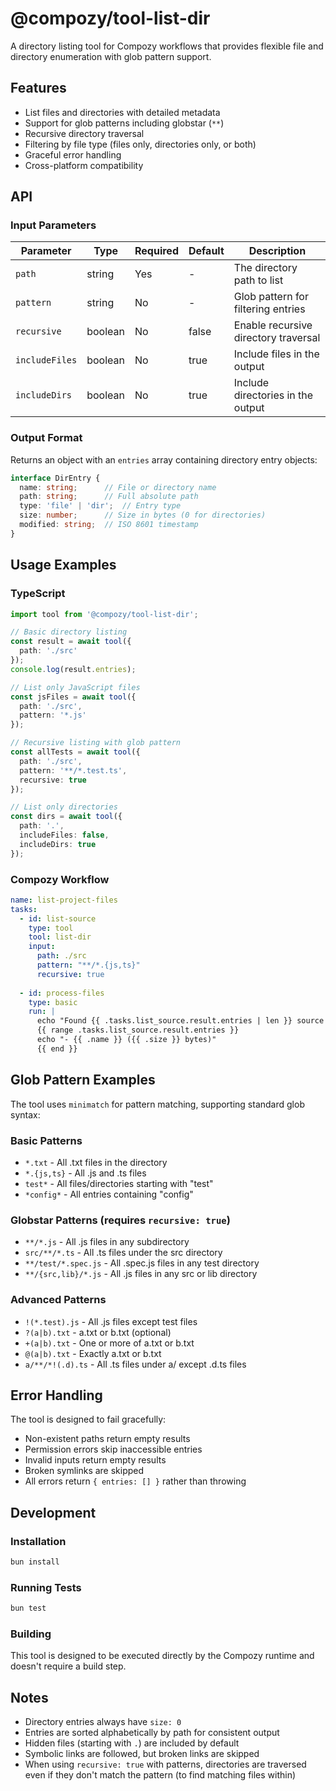 # @compozy/tool-list-dir

A directory listing tool for Compozy workflows that provides flexible file and directory enumeration with glob pattern support.

## Features

- List files and directories with detailed metadata
- Support for glob patterns including globstar (`**`)
- Recursive directory traversal
- Filtering by file type (files only, directories only, or both)
- Graceful error handling
- Cross-platform compatibility

## API

### Input Parameters

| Parameter | Type | Required | Default | Description |
|-----------|------|----------|---------|-------------|
| `path` | string | Yes | - | The directory path to list |
| `pattern` | string | No | - | Glob pattern for filtering entries |
| `recursive` | boolean | No | false | Enable recursive directory traversal |
| `includeFiles` | boolean | No | true | Include files in the output |
| `includeDirs` | boolean | No | true | Include directories in the output |

### Output Format

Returns an object with an `entries` array containing directory entry objects:

```typescript
interface DirEntry {
  name: string;      // File or directory name
  path: string;      // Full absolute path
  type: 'file' | 'dir';  // Entry type
  size: number;      // Size in bytes (0 for directories)
  modified: string;  // ISO 8601 timestamp
}
```

## Usage Examples

### TypeScript

```typescript
import tool from '@compozy/tool-list-dir';

// Basic directory listing
const result = await tool({
  path: './src'
});
console.log(result.entries);

// List only JavaScript files
const jsFiles = await tool({
  path: './src',
  pattern: '*.js'
});

// Recursive listing with glob pattern
const allTests = await tool({
  path: './src',
  pattern: '**/*.test.ts',
  recursive: true
});

// List only directories
const dirs = await tool({
  path: '.',
  includeFiles: false,
  includeDirs: true
});
```

### Compozy Workflow

```yaml
name: list-project-files
tasks:
  - id: list-source
    type: tool
    tool: list-dir
    input:
      path: ./src
      pattern: "**/*.{js,ts}"
      recursive: true
    
  - id: process-files
    type: basic
    run: |
      echo "Found {{ .tasks.list_source.result.entries | len }} source files"
      {{ range .tasks.list_source.result.entries }}
      echo "- {{ .name }} ({{ .size }} bytes)"
      {{ end }}
```

## Glob Pattern Examples

The tool uses `minimatch` for pattern matching, supporting standard glob syntax:

### Basic Patterns

- `*.txt` - All .txt files in the directory
- `*.{js,ts}` - All .js and .ts files
- `test*` - All files/directories starting with "test"
- `*config*` - All entries containing "config"

### Globstar Patterns (requires `recursive: true`)

- `**/*.js` - All .js files in any subdirectory
- `src/**/*.ts` - All .ts files under the src directory
- `**/test/*.spec.js` - All .spec.js files in any test directory
- `**/{src,lib}/*.js` - All .js files in any src or lib directory

### Advanced Patterns

- `!(*.test).js` - All .js files except test files
- `?(a|b).txt` - a.txt or b.txt (optional)
- `+(a|b).txt` - One or more of a.txt or b.txt
- `@(a|b).txt` - Exactly a.txt or b.txt
- `a/**/*!(.d).ts` - All .ts files under a/ except .d.ts files

## Error Handling

The tool is designed to fail gracefully:

- Non-existent paths return empty results
- Permission errors skip inaccessible entries
- Invalid inputs return empty results
- Broken symlinks are skipped
- All errors return `{ entries: [] }` rather than throwing

## Development

### Installation

```bash
bun install
```

### Running Tests

```bash
bun test
```

### Building

This tool is designed to be executed directly by the Compozy runtime and doesn't require a build step.

## Notes

- Directory entries always have `size: 0`
- Entries are sorted alphabetically by path for consistent output
- Hidden files (starting with `.`) are included by default
- Symbolic links are followed, but broken links are skipped
- When using `recursive: true` with patterns, directories are traversed even if they don't match the pattern (to find matching files within)